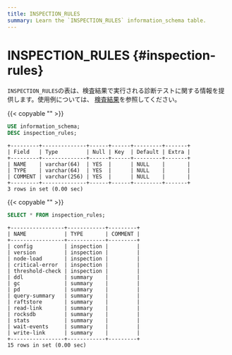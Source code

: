 ```yaml
---
title: INSPECTION_RULES
summary: Learn the `INSPECTION_RULES` information_schema table.
---
```


# INSPECTION_RULES {#inspection-rules}

`INSPECTION_RULES`の表は、検査結果で実行される診断テストに関する情報を提供します。使用例については、 [検査結果](/information-schema/information-schema-inspection-result.md)を参照してください。

{{< copyable "" >}}

```sql
USE information_schema;
DESC inspection_rules;
```

```
+---------+--------------+------+------+---------+-------+
| Field   | Type         | Null | Key  | Default | Extra |
+---------+--------------+------+------+---------+-------+
| NAME    | varchar(64)  | YES  |      | NULL    |       |
| TYPE    | varchar(64)  | YES  |      | NULL    |       |
| COMMENT | varchar(256) | YES  |      | NULL    |       |
+---------+--------------+------+------+---------+-------+
3 rows in set (0.00 sec)
```

{{< copyable "" >}}

```sql
SELECT * FROM inspection_rules;
```

```
+-----------------+------------+---------+
| NAME            | TYPE       | COMMENT |
+-----------------+------------+---------+
| config          | inspection |         |
| version         | inspection |         |
| node-load       | inspection |         |
| critical-error  | inspection |         |
| threshold-check | inspection |         |
| ddl             | summary    |         |
| gc              | summary    |         |
| pd              | summary    |         |
| query-summary   | summary    |         |
| raftstore       | summary    |         |
| read-link       | summary    |         |
| rocksdb         | summary    |         |
| stats           | summary    |         |
| wait-events     | summary    |         |
| write-link      | summary    |         |
+-----------------+------------+---------+
15 rows in set (0.00 sec)
```
